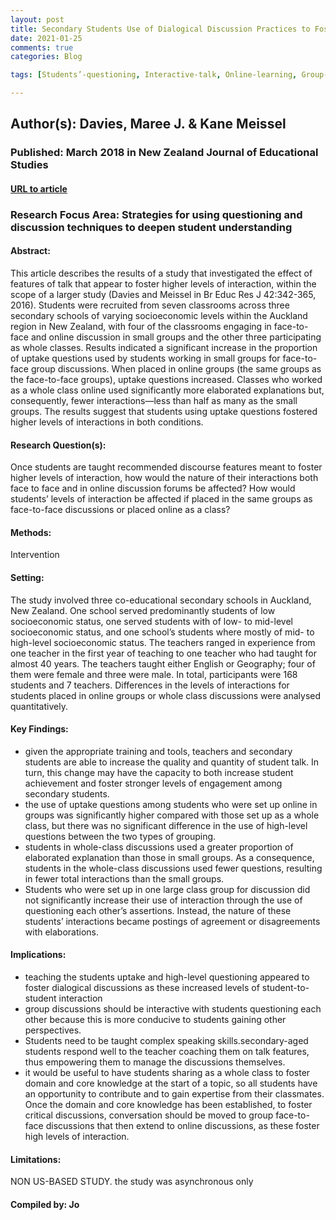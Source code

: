 ```yaml
---
layout: post
title: Secondary Students Use of Dialogical Discussion Practices to Foster Greater Interaction
date: 2021-01-25
comments: true
categories: Blog

tags: [Students’-questioning, Interactive-talk, Online-learning, Group-discussions, Secondary-education, dialogic-classroom]

---
```


## Author(s): Davies, Maree J. & Kane Meissel

### Published: March 2018 in New Zealand Journal of Educational Studies

#### [URL to article](http://eds.a.ebscohost.com.proxy.uchicago.edu/eds/detail/detail?vid=1&sid=487fcfca-9b99-476a-95ed-0534b988414e%40sessionmgr4006&bdata=JnNpdGU9ZWRzLWxpdmUmc2NvcGU9c2l0ZQ%3d%3d#AN=132044496&db=eue)

### Research Focus Area: Strategies for using questioning and discussion techniques to deepen student understanding

#### Abstract:
This article describes the results of a study that investigated the effect of features of talk that appear to foster higher levels of interaction, within the scope of a larger study (Davies and Meissel in Br Educ Res J 42:342-365, <xref>2016</xref>). Students were recruited from seven classrooms across three secondary schools of varying socioeconomic levels within the Auckland region in New Zealand, with four of the classrooms engaging in face-to-face and online discussion in small groups and the other three participating as whole classes. Results indicated a significant increase in the proportion of uptake questions used by students working in small groups for face-to-face group discussions. When placed in online groups (the same groups as the face-to-face groups), uptake questions increased. Classes who worked as a whole class online used significantly more elaborated explanations but, consequently, fewer interactions—less than half as many as the small groups. The results suggest that students using uptake questions fostered higher levels of interactions in both conditions.


#### Research Question(s):
Once students are taught recommended discourse features meant to foster higher levels of interaction, how would the nature of their interactions both face to face and in online discussion forums be affected? How would students’ levels of interaction be affected if placed in the same groups as face-to-face discussions or placed online as a class?


#### Methods:
Intervention


#### Setting:
The study involved three co-educational secondary schools in Auckland, New Zealand. One school served predominantly students of low socioeconomic status, one served students with of low- to mid-level socioeconomic status, and one school’s students where mostly of mid- to high-level socioeconomic status. The teachers ranged in experience from one teacher in the first year of teaching to one teacher who had taught for almost 40 years. The teachers taught either English or Geography; four of them were female and three were male. In total, participants were 168 students and 7 teachers. Differences in the levels of interactions for students placed in online groups or whole class discussions were analysed quantitatively.


#### Key Findings:

- given the appropriate training and tools, teachers and secondary students are able to increase the quality and quantity of student talk. In turn, this change may have the capacity to both increase student achievement and foster stronger levels of engagement among secondary students. 
- the use of uptake questions among students who were set up online in groups was significantly higher compared with those set up as a whole class, but there was no significant difference in the use of high-level questions between the two types of grouping. 
- students in whole-class discussions used a greater proportion of elaborated explanation than those in small groups. As a consequence, students in the whole-class discussions used fewer questions, resulting in fewer total interactions than the small groups. 
- Students who were set up in one large class group for discussion did not significantly increase their use of interaction through the use of questioning each other’s assertions. Instead, the nature of these students’ interactions became postings of agreement or disagreements with elaborations. 


#### Implications:

- teaching the students uptake and high-level questioning appeared to foster dialogical discussions as these increased levels of student-to-student interaction 
- group discussions should be interactive with students questioning each other because this is more conducive to students gaining other perspectives. 
- Students need to be taught complex speaking skills.secondary-aged students respond well to the teacher coaching them on talk features, thus empowering them to manage the discussions themselves. 
- it would be useful to have students sharing as a whole class to foster domain and core knowledge at the start of a topic, so all students have an opportunity to contribute and to gain expertise from their classmates. Once the domain and core knowledge has been established, to foster critical discussions, conversation should be moved to group face-to-face discussions that then extend to online discussions, as these foster high levels of interaction. 


#### Limitations:
NON US-BASED STUDY. the study was asynchronous only


#### Compiled by: Jo
